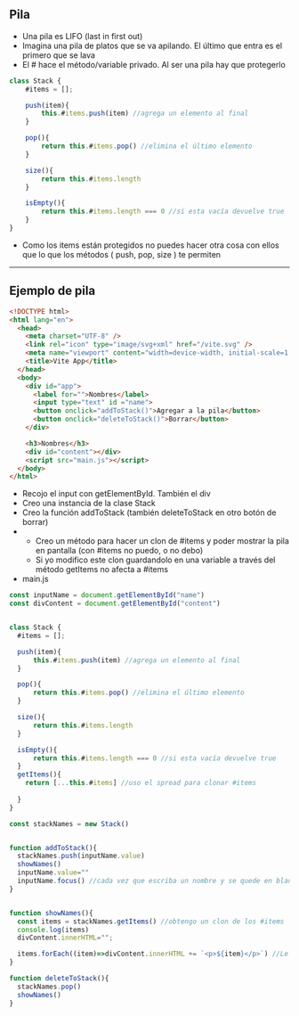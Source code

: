 ## Pila

- Una pila es LIFO (last in first out)
- Imagina una pila de platos que se va apilando. El último que entra es el primero que se lava
- El # hace el método/variable privado. Al ser una pila hay que protegerlo

~~~js
class Stack {
    #items = [];

    push(item){
        this.#items.push(item) //agrega un elemento al final
    }

    pop(){
        return this.#items.pop() //elimina el último elemento
    }

    size(){
        return this.#items.length
    }

    isEmpty(){
        return this.#items.length === 0 //si esta vacía devuelve true
    }
}
~~~

- Como los items están protegidos no puedes hacer otra cosa con ellos que lo que los métodos ( push, pop, size ) te permiten
-----

## Ejemplo de pila

~~~html
<!DOCTYPE html>
<html lang="en">
  <head>
    <meta charset="UTF-8" />
    <link rel="icon" type="image/svg+xml" href="/vite.svg" />
    <meta name="viewport" content="width=device-width, initial-scale=1.0" />
    <title>Vite App</title>
  </head>
  <body>
    <div id="app">
      <label for="">Nombres</label>
      <input type="text" id ="name">
      <button onclick="addToStack()">Agregar a la pila</button>
      <button onclick="deleteToStack()">Borrar</button>
    </div>

    <h3>Nombres</h3>
    <div id="content"></div>
    <script src="main.js"></script>
  </body>
</html>
~~~

- Recojo el input con getElementById. También el div
- Creo una instancia de la clase Stack
- Creo la función addToStack (también deleteToStack en otro botón de borrar)
- - Creo un método para hacer un clon de #items y poder mostrar la pila en pantalla (con #items no puedo, o no debo)
  - Si yo modifico este clon guardandolo en una variable a través del método getItems no afecta a #items
- main.js

~~~js
const inputName = document.getElementById("name")
const divContent = document.getElementById("content")


class Stack {
  #items = [];

  push(item){
      this.#items.push(item) //agrega un elemento al final
  }

  pop(){
      return this.#items.pop() //elimina el último elemento
  }

  size(){
      return this.#items.length
  }

  isEmpty(){
      return this.#items.length === 0 //si esta vacía devuelve true
  }
  getItems(){
    return [...this.#items] //uso el spread para clonar #items
    
  }
}

const stackNames = new Stack()


function addToStack(){
  stackNames.push(inputName.value)
  showNames()
  inputName.value=""
  inputName.focus() //cada vez que escriba un nombre y se quede en blanco el input va a tener el foco
}


function showNames(){
  const items = stackNames.getItems() //obtengo un clon de los #items
  console.log(items)
  divContent.innerHTML="";

  items.forEach((item)=>divContent.innerHTML += `<p>${item}</p>`) //Le coloco += para que vaya concatenando
}

function deleteToStack(){
  stackNames.pop()
  showNames()
}
~~~
